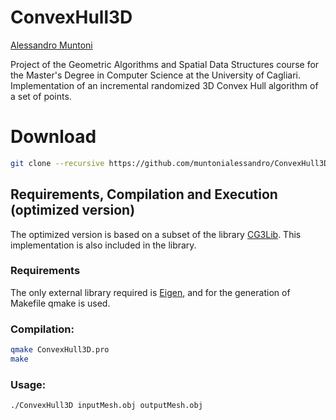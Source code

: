 # ConvexHull3D

[Alessandro Muntoni](http://vcg.isti.cnr.it/~muntoni/)

Project of the Geometric Algorithms and Spatial Data Structures course for the Master's Degree in Computer Science at the University of Cagliari. 
Implementation of an incremental randomized 3D Convex Hull algorithm of a set of points.

# Download
```bash
git clone --recursive https://github.com/muntonialessandro/ConvexHull3D.git
```

## Requirements, Compilation and Execution (optimized version)
The optimized version is based on a subset of the library [CG3Lib](https://github.com/cg3hci/cg3lib). This implementation is also included in the library.

### Requirements
The only external library required is [Eigen](http://eigen.tuxfamily.org/index.php?title=Main_Page), and for the generation of Makefile qmake is used.

### Compilation:
```bash
qmake ConvexHull3D.pro
make
```

### Usage:
```bash
./ConvexHull3D inputMesh.obj outputMesh.obj
```
